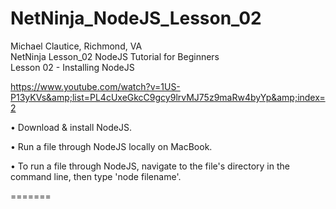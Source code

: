 # NetNinja_NodeJS_Lesson_02

Michael Clautice, Richmond, VA<br>
NetNinja Lesson_02  NodeJS Tutorial for Beginners<br> 
Lesson 02 - Installing NodeJS<br> 

https://www.youtube.com/watch?v=1US-P13yKVs&amp;list=PL4cUxeGkcC9gcy9lrvMJ75z9maRw4byYp&amp;index=2  

• Download &amp; install NodeJS.

• Run a file through NodeJS locally on MacBook.

• To run a file through NodeJS, navigate to the file's directory in the command line, then type 'node filename'.

=======
